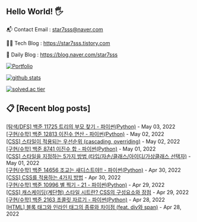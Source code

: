 ## Hello World! 🖐

📬 Contact Email : star7sss@naver.com

👨‍💻 Tech Blog : https://star7sss.tistory.com

🤪 Daily Blog : https://blog.naver.com/star7sss

[![Portfolio](https://img.shields.io/badge/Portfolio-%23000000.svg?style=for-the-badge&logo=firefox&logoColor=#FF7139)](https://fern-way-13f.notion.site/Jang-Thang-3b7b327981a2456c8ee5952eadb848b9)

[![github stats](https://github-readme-stats.vercel.app/api?username=jangThang&show_icons=true&hide_border=False)](https://star7sss.tistory.com)

[![solved.ac tier](http://mazassumnida.wtf/api/v2/generate_badge?boj=star7sss)](https://solved.ac/star7sss)

## 📋 [Recent blog posts]
[[탐색/DFS] 백준 11725 트리의 부모 찾기 - 파이썬(Python)](https://star7sss.tistory.com/341) - May 03, 2022<br>
[[구현/수학] 백준 12813 이진수 연산 - 파이썬(Python)](https://star7sss.tistory.com/339) - May 02, 2022<br>
[[CSS] 스타일이 적용되는 우선순위 (cascading, overriding)](https://star7sss.tistory.com/516) - May 02, 2022<br>
[[구현/수학] 백준 8741 이진수 합 - 파이썬(Python)](https://star7sss.tistory.com/338) - May 01, 2022<br>
[[CSS] 스타일을 지정하는 5가지 방법 (타입/자손/클래스/아이디/가상클래스 선택자)](https://star7sss.tistory.com/515) - May 01, 2022<br>
[[구현/수학] 백준 14656 조교는 새디스트야!! - 파이썬(Python)](https://star7sss.tistory.com/337) - Apr 30, 2022<br>
[[CSS] CSS를 적용하는 4가지 방법](https://star7sss.tistory.com/514) - Apr 30, 2022<br>
[[구현/수학] 백준 10996 별 찍기 - 21 - 파이썬(Python)](https://star7sss.tistory.com/336) - Apr 29, 2022<br>
[[CSS] 캐스케이딩(계단형) 스타일 시트란? CSS의 구성요소와 장점](https://star7sss.tistory.com/513) - Apr 29, 2022<br>
[[구현/수학] 백준 2163 초콜릿 자르기 - 파이썬(Python)](https://star7sss.tistory.com/335) - Apr 28, 2022<br>
[[HTML] 블록 태그와 인라인 태그의 종류와 차이점 (feat. div와 span)](https://star7sss.tistory.com/512) - Apr 28, 2022<br>
